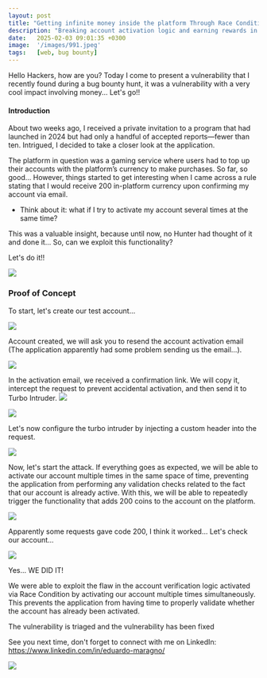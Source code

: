 ```yaml
---
layout: post
title: "Getting infinite money inside the platform Through Race Condition"
description: "Breaking account activation logic and earning rewards in an uncontrolled way in bug bounty."
date:   2025-02-03 09:01:35 +0300
image:  '/images/991.jpeg'
tags:   [web, bug bounty]
---
```


Hello Hackers, how are you? Today I come to present a vulnerability that I recently found during a bug bounty hunt, it was a vulnerability with a very cool impact involving money... Let's go!!

#### Introduction
About two weeks ago, I received a private invitation to a program that had launched in 2024 but had only a handful of accepted reports—fewer than ten. Intrigued, I decided to take a closer look at the application.

The platform in question was a gaming service where users had to top up their accounts with the platform’s currency to make purchases. So far, so good… However, things started to get interesting when I came across a rule stating that I would receive 200 in-platform currency upon confirming my account via email.

- Think about it: what if I try to activate my account several times at the same time?

This was a valuable insight, because until now, no Hunter had thought of it and done it... So, can we exploit this functionality?

Let's do it!!

![](https://media2.giphy.com/media/v1.Y2lkPTc5MGI3NjExbW5oOHY4ZGV4NXJibXJlZHYzeTM4NWk5dWF0bWk3YjBtenBjcXp0ZiZlcD12MV9pbnRlcm5hbF9naWZfYnlfaWQmY3Q9Zw/78XCFBGOlS6keY1Bil/giphy.gif)


### Proof of Concept
To start, let's create our test account...

![]({{site.baseurl}}/images/992.png)

Account created, we will ask you to resend the account activation email (The application apparently had some problem sending us the email...).

![]({{site.baseurl}}/images/993.png)

In the activation email, we received a confirmation link. We will copy it, intercept the request to prevent accidental activation, and then send it to Turbo Intruder.
![]({{site.baseurl}}/images/994.png)

![]({{site.baseurl}}/images/995.png)

Let's now configure the turbo intruder by injecting a custom header into the request.

![]({{site.baseurl}}/images/996.png)

Now, let's start the attack. If everything goes as expected, we will be able to activate our account multiple times in the same space of time, preventing the application from performing any validation checks related to the fact that our account is already active. With this, we will be able to repeatedly trigger the functionality that adds 200 coins to the account on the platform.

![]({{site.baseurl}}/images/997.png)

Apparently some requests gave code 200, I think it worked... Let's check our account...

![]({{site.baseurl}}/images/998.png)

Yes... WE DID IT!

We were able to exploit the flaw in the account verification logic activated via Race Condition by activating our account multiple times simultaneously. This prevents the application from having time to properly validate whether the account has already been activated.

The vulnerability is triaged and the vulnerability has been fixed

See you next time, don't forget to connect with me on LinkedIn:
https://www.linkedin.com/in/eduardo-maragno/

![](https://media0.giphy.com/media/v1.Y2lkPTc5MGI3NjExajlrdGNxdmQ5azVobm91bjY4NmM5YXY4eTVhYWY4MHplYmh0cHN5NyZlcD12MV9pbnRlcm5hbF9naWZfYnlfaWQmY3Q9Zw/o0vwzuFwCGAFO/giphy.gif)